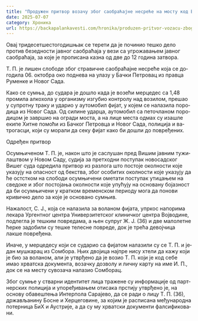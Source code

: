 ```yaml
---
title: "Продужен притвор возачу због саобраћајне несреће на мосту код Бачког Петровца"
date: 2025-07-07
category: Хроника
url: https://backapalankavesti.com/hronika/produzen-pritvor-vozacu-zbog-saobracajne-nesrece-na-mostu-kod-backog-petrovca/
---
```


Овај тридесетшестогодишњак се терети да је починио тешко дело против безедности јавног саобраћаја у вези са угрожавањем јавног саобраћаја, за које је прописана казна од две до 12 година затвора.

Т. П. је ли­шен сло­бо­де због стра­вич­не са­о­бра­ћај­не не­сре­ће ко­ја се до­го­ди­ла 06. октобра око по­дне­ва на ула­зу у Бач­ки Пе­тро­вац из прав­ца Ру­мен­ке и Но­вог Са­да.

Ка­ко се сум­ња, до су­да­ра је до­шло ка­да је во­зе­ћи мер­це­дес са 1,48 про­ми­ла ал­ко­хо­ла у ор­га­ни­зму из­гу­био кон­тро­лу над во­зи­лом, пре­шао у су­прот­ну тра­ку и уда­рио у ауто­мо­бил фи­јат, у ко­јем се на­ла­зи­ла по­ро­ди­ца из Но­вог Са­да. Од си­ли­не удар­ца, ауто­мо­бил са пе­то­чла­ном по­ро­ди­цом је за­вр­шио на огра­ди мо­ста, а на ли­це ме­ста од­мах су иза­шле еки­пе Хит­не по­мо­ћи из Бач­ког Пе­тров­ца и Но­вог Са­да, по­ли­ци­ја и ва­тро­га­сци, ко­ји су мо­ра­ли да се­ку фи­јат ка­ко би до­шли до по­вре­ђе­них.

Одређен притвор

Осум­њи­че­ном Т. П. је, након што је са­слу­шан пред Ви­шим јав­ним ту­жи­ла­штвом у Но­вом Са­ду, судија за претходни поступак новосадског Вишег суда одредила притвор из разлога што по­сто­је окол­но­сти ко­је ука­зу­ју на опа­сност од бек­ства, због осо­би­тих окол­но­сти које указују да ће остстком на слободи осум­њи­че­ни оме­та­ти по­сту­пак ути­ца­њем на све­до­ке и због постојања околности које упућују на основану бојазност да би осумњичени у кратком временском периоду мога да понови кривично дело за које је основано сумњив.

На­жа­лост, С. Ј., ко­ја се на­ла­зи­ла за во­ла­ном фи­ја­та, упр­кос на­по­ри­ма ле­ка­ра Ур­гент­ног цен­тра Уни­вер­зи­тет­ског кли­нич­ког цен­тра Вој­во­ди­не, под­ле­гла је те­шким по­вре­да­ма, а њен су­пруг Ж. Ј. (36) и две малолетне ћерке задобили су тешке телесне повреде, док је трећа девојчица лакше повређена.

Ина­че, у мер­це­де­су ко­ји се су­да­рио са фи­ја­том на­ла­зи­ли су се Т. П. и је­дан му­шка­рац из Сом­бо­ра. Њих дво­ји­ца нај­пре ни­су хте­ли да ка­жу ко­ји је био за во­ла­ном, али је утвр­ђе­но да је во­зио Т. П. који је код себе имао хрватска документа, возачку дозволу и личну карту на име И. П., док се на ме­сту су­во­за­ча на­ла­зио Сом­бо­рац.

Због сум­ње у ствар­ни иден­ти­тет ли­ца тра­же­не су ин­фор­ма­ци­је од парт­нер­ских по­ли­ци­ја и упо­ре­ђи­ва­њем оти­са­ка пр­сти­ју утвр­ђе­но је, на осно­ву оба­ве­ште­ња Ин­тер­по­ла Са­ра­је­во, да се ра­ди о ли­цу Т. П. (36), др­жа­вља­ни­ну Бо­сне и Хер­це­го­ви­не, за ко­јим је рас­пи­са­на ме­ђу­на­род­на по­тер­ни­ца БиХ и Аустри­је, а да су му хр­ват­ски до­ку­мен­ти фал­си­фи­ко­ва­ни.
